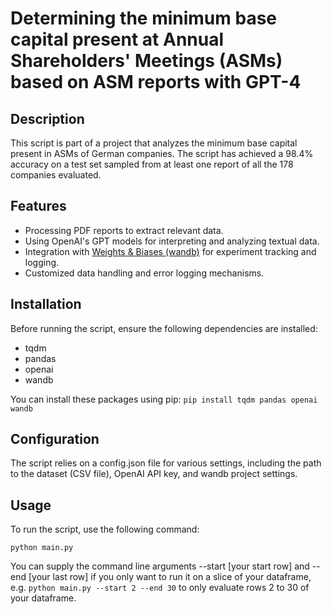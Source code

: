 # Determining the minimum base capital present at Annual Shareholders' Meetings (ASMs) based on ASM reports with GPT-4

## Description
This script is part of a project that analyzes the minimum base capital present in ASMs of German companies. The script has achieved a 98.4% accuracy on a test set sampled from at least one report of all the 178 companies evaluated.

## Features
- Processing PDF reports to extract relevant data.
- Using OpenAI's GPT models for interpreting and analyzing textual data.
- Integration with [Weights & Biases (wandb)](http://wandb.ai/) for experiment tracking and logging.
- Customized data handling and error logging mechanisms.

## Installation
Before running the script, ensure the following dependencies are installed:
- tqdm
- pandas
- openai
- wandb

You can install these packages using pip:
```pip install tqdm pandas openai wandb```

## Configuration

The script relies on a config.json file for various settings, including the path to the dataset (CSV file), OpenAI API key, and wandb project settings.

## Usage

To run the script, use the following command:

```python main.py```

You can supply the command line arguments --start [your start row] and --end [your last row] if you only want to run it on a slice of your dataframe, e.g. ```python main.py --start 2 --end 30``` to only evaluate rows 2 to 30 of your dataframe.

